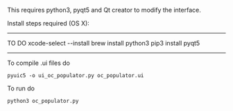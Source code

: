 
This requires python3, pyqt5 and Qt creator to modify the interface.

Install steps required (OS X):
 
***
TO DO
xcode-select --install
brew install python3
pip3 install pyqt5
***

To compile .ui files do

```
pyuic5 -o ui_oc_populator.py oc_populator.ui
```

To run do

```
python3 oc_populator.py
```



